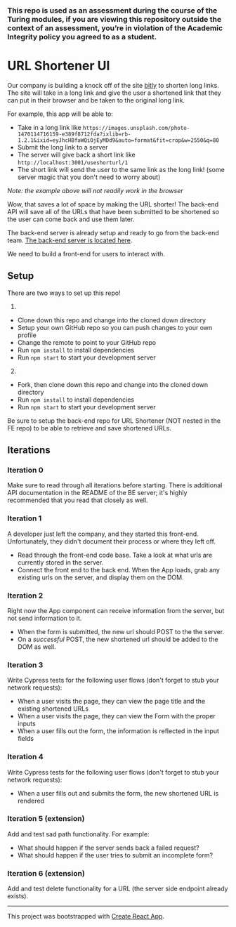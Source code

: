 ### This repo is used as an assessment during the course of the Turing modules, if you are viewing this repository outside the context of an assessment, you’re in violation of the Academic Integrity policy you agreed to as a student.


# URL Shortener UI

Our company is building a knock off of the site [bitly](https://bitly.com/) to shorten long links. The site will take in a long link and give the user a shortened link that they can put in their browser and be taken to the original long link.

For example, this app will be able to:
* Take in a long link like `https://images.unsplash.com/photo-1470114716159-e389f8712fda?ixlib=rb-1.2.1&ixid=eyJhcHBfaWQiOjEyMDd9&auto=format&fit=crop&w=2550&q=80`
* Submit the long link to a server
* The server will give back a short link like `http://localhost:3001/useshorturl/1`
* The short link will send the user to the same link as the long link! (some server magic that you don't need to worry about)

*Note: the example above will not readily work in the browser*

Wow, that saves a lot of space by making the URL shorter! The back-end API will save all of the URLs that have been submitted to be shortened so the user can come back and use them later.

The back-end server is already setup and ready to go from the back-end team. [The back-end server is located here](https://github.com/turingschool-examples/url-shortener-api).

We need to build a front-end for users to interact with.

## Setup

There are two ways to set up this repo! 

1. 
* Clone down this repo and change into the cloned down directory
* Setup your own GitHub repo so you can push changes to your own profile
* Change the remote to point to your GitHub repo
* Run `npm install` to install dependencies
* Run `npm start` to start your development server

2. 
* Fork, then clone down this repo and change into the cloned down directory
* Run `npm install` to install dependencies
* Run `npm start` to start your development server

Be sure to setup the back-end repo for URL Shortener (NOT nested in the FE repo) to be able to retrieve and save shortened URLs.

## Iterations

### Iteration 0

Make sure to read through all iterations before starting. There is additional API documentation in the README of the BE server; it's highly recommended that you read that closely as well. 

### Iteration 1

A developer just left the company, and they started this front-end. Unfortunately, they didn't document their process or where they left off. 

- Read through the front-end code base. Take a look at what urls are currently stored in the server. 
- Connect the front end to the back end. When the App loads, grab any existing urls on the server, and display them on the DOM. 

### Iteration 2

Right now the App component can receive information from the server, but not send information to it. 

- When the form is submitted, the new url should POST to the the server.
- On a _successful_ POST, the new shortened url should be added to the DOM as well. 

### Iteration 3

Write Cypress tests for the following user flows (don't forget to stub your network requests):

* When a user visits the page, they can view the page title and the existing shortened URLs
* When a user visits the page, they can view the Form with the proper inputs
* When a user fills out the form, the information is reflected in the input fields

### Iteration 4

Write Cypress tests for the following user flows (don't forget to stub your network requests):

* When a user fills out and submits the form, the new shortened URL is rendered

### Iteration 5 (extension)

Add and test sad path functionality. For example:
- What should happen if the server sends back a failed request?
- What should happen if the user tries to submit an incomplete form?

### Iteration 6 (extension)

Add and test delete functionality for a URL (the server side endpoint already exists).

---

This project was bootstrapped with [Create React App](https://github.com/facebook/create-react-app).
